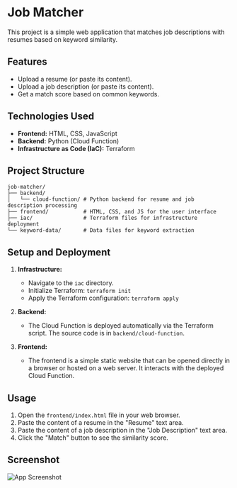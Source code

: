 
# Job Matcher

This project is a simple web application that matches job descriptions with resumes based on keyword similarity.

## Features

*   Upload a resume (or paste its content).
*   Upload a job description (or paste its content).
*   Get a match score based on common keywords.

## Technologies Used

*   **Frontend:** HTML, CSS, JavaScript
*   **Backend:** Python (Cloud Function)
*   **Infrastructure as Code (IaC):** Terraform

## Project Structure

```
job-matcher/
├── backend/
│   └── cloud-function/ # Python backend for resume and job description processing
├── frontend/           # HTML, CSS, and JS for the user interface
├── iac/                # Terraform files for infrastructure deployment
└── keyword-data/       # Data files for keyword extraction
```

## Setup and Deployment

1.  **Infrastructure:**
    *   Navigate to the `iac` directory.
    *   Initialize Terraform: `terraform init`
    *   Apply the Terraform configuration: `terraform apply`

2.  **Backend:**
    *   The Cloud Function is deployed automatically via the Terraform script. The source code is in `backend/cloud-function`.

3.  **Frontend:**
    *   The frontend is a simple static website that can be opened directly in a browser or hosted on a web server. It interacts with the deployed Cloud Function.

## Usage

1.  Open the `frontend/index.html` file in your web browser.
2.  Paste the content of a resume in the "Resume" text area.
3.  Paste the content of a job description in the "Job Description" text area.
4.  Click the "Match" button to see the similarity score.

## Screenshot

![App Screenshot](<INSERT SCREENSHOT HERE>)
